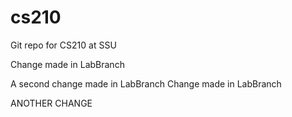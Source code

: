 cs210
=====

Git repo for CS210 at SSU

Change made in LabBranch

A second change made in LabBranch
Change made in LabBranch

ANOTHER CHANGE
